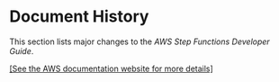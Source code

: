 # Document History<a name="document-history"></a>

This section lists major changes to the *AWS Step Functions Developer Guide*\.

[\[See the AWS documentation website for more details\]](http://docs.aws.amazon.com/step-functions/latest/dg/document-history.html)